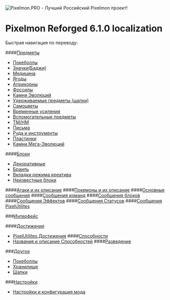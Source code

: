 ![Pixelmon.PRO - Лучший Российский Pixelmon проект!](https://image.prntscr.com/image/TTqR6FQvTRm6jwmIAP6okQ.png)
# Pixelmon Reforged 6.1.0 localization
Быстрая навигация по переводу:

####[Предметы](https://github.com/TeamPixelmonPRO/ru_RU_Pixelmon/blob/7b14915e4139b8202843f5719e42e2664bff6d0e/Reforged/ru_RU.lang#L7)
- [Покеболлы](https://github.com/TeamPixelmonPRO/ru_RU_Pixelmon/blob/7b14915e4139b8202843f5719e42e2664bff6d0e/Reforged/ru_RU.lang#L61)
- [Значки(Баджи)](https://github.com/TeamPixelmonPRO/ru_RU_Pixelmon/blob/7b14915e4139b8202843f5719e42e2664bff6d0e/Reforged/ru_RU.lang#L138)
- [Медицина](https://github.com/TeamPixelmonPRO/ru_RU_Pixelmon/blob/7b14915e4139b8202843f5719e42e2664bff6d0e/Reforged/ru_RU.lang#L190)
- [Ягоды](https://github.com/TeamPixelmonPRO/ru_RU_Pixelmon/blob/7b14915e4139b8202843f5719e42e2664bff6d0e/Reforged/ru_RU.lang#L224)
- [Априкорны](https://github.com/TeamPixelmonPRO/ru_RU_Pixelmon/blob/7b14915e4139b8202843f5719e42e2664bff6d0e/Reforged/ru_RU.lang#L284)
- [Фоссилы](https://github.com/TeamPixelmonPRO/ru_RU_Pixelmon/blob/7b14915e4139b8202843f5719e42e2664bff6d0e/Reforged/ru_RU.lang#L299)
- [Камни Эволюций](https://github.com/TeamPixelmonPRO/ru_RU_Pixelmon/blob/7b14915e4139b8202843f5719e42e2664bff6d0e/Reforged/ru_RU.lang#L322)
- [Удерживаемые предметы (шапки)](https://github.com/TeamPixelmonPRO/ru_RU_Pixelmon/blob/7b14915e4139b8202843f5719e42e2664bff6d0e/Reforged/ru_RU.lang#L341)
- [Самоцветы](https://github.com/TeamPixelmonPRO/ru_RU_Pixelmon/blob/7b14915e4139b8202843f5719e42e2664bff6d0e/Reforged/ru_RU.lang#L478)
- [Временные усиления](https://github.com/TeamPixelmonPRO/ru_RU_Pixelmon/blob/7b14915e4139b8202843f5719e42e2664bff6d0e/Reforged/ru_RU.lang#L517)
- [Вспомогательные предметы](https://github.com/TeamPixelmonPRO/ru_RU_Pixelmon/blob/7b14915e4139b8202843f5719e42e2664bff6d0e/Reforged/ru_RU.lang#L545)
- [TM/HM](https://github.com/TeamPixelmonPRO/ru_RU_Pixelmon/blob/7b14915e4139b8202843f5719e42e2664bff6d0e/Reforged/ru_RU.lang#L560)
- [Письма](https://github.com/TeamPixelmonPRO/ru_RU_Pixelmon/blob/7b14915e4139b8202843f5719e42e2664bff6d0e/Reforged/ru_RU.lang#L743)
- [Руда и инструменты](https://github.com/TeamPixelmonPRO/ru_RU_Pixelmon/blob/7b14915e4139b8202843f5719e42e2664bff6d0e/Reforged/ru_RU.lang#L780)
- [Пластинки](https://github.com/TeamPixelmonPRO/ru_RU_Pixelmon/blob/7b14915e4139b8202843f5719e42e2664bff6d0e/Reforged/ru_RU.lang#L918)
- [Камни Мега-Эволюций](https://github.com/TeamPixelmonPRO/ru_RU_Pixelmon/blob/7b14915e4139b8202843f5719e42e2664bff6d0e/Reforged/ru_RU.lang#L936)

####[Блоки](https://github.com/TeamPixelmonPRO/ru_RU_Pixelmon/blob/7b14915e4139b8202843f5719e42e2664bff6d0e/Reforged/ru_RU.lang#L992)
- [Декоративные](https://github.com/TeamPixelmonPRO/ru_RU_Pixelmon/blob/7b14915e4139b8202843f5719e42e2664bff6d0e/Reforged/ru_RU.lang#L1077)
- [Браиль](https://github.com/TeamPixelmonPRO/ru_RU_Pixelmon/blob/7b14915e4139b8202843f5719e42e2664bff6d0e/Reforged/ru_RU.lang#L1162)
- [Вкладки режима креатива](https://github.com/TeamPixelmonPRO/ru_RU_Pixelmon/blob/7b14915e4139b8202843f5719e42e2664bff6d0e/Reforged/ru_RU.lang#L1246)
- [Неизвестные блоки](https://github.com/TeamPixelmonPRO/ru_RU_Pixelmon/blob/7b14915e4139b8202843f5719e42e2664bff6d0e/Reforged/ru_RU.lang#L6135)

####[Атаки и их описание](https://github.com/TeamPixelmonPRO/ru_RU_Pixelmon/blob/7b14915e4139b8202843f5719e42e2664bff6d0e/Reforged/ru_RU.lang#L1257)
####[Покемоны и их описание](https://github.com/TeamPixelmonPRO/ru_RU_Pixelmon/blob/7b14915e4139b8202843f5719e42e2664bff6d0e/Reforged/ru_RU.lang#L2507)
####[Основные сообщения](https://github.com/TeamPixelmonPRO/ru_RU_Pixelmon/blob/7b14915e4139b8202843f5719e42e2664bff6d0e/Reforged/ru_RU.lang#L5235)
####[Сообщения команд](https://github.com/TeamPixelmonPRO/ru_RU_Pixelmon/blob/7b14915e4139b8202843f5719e42e2664bff6d0e/Reforged/ru_RU.lang#L3959)
####[Сообщения блоков](https://github.com/TeamPixelmonPRO/ru_RU_Pixelmon/blob/7b14915e4139b8202843f5719e42e2664bff6d0e/Reforged/ru_RU.lang#L4193)
####[Сообщения Эффектов](https://github.com/TeamPixelmonPRO/ru_RU_Pixelmon/blob/7b14915e4139b8202843f5719e42e2664bff6d0e/Reforged/ru_RU.lang#L5738)
####[Сообщения Статусов](https://github.com/TeamPixelmonPRO/ru_RU_Pixelmon/blob/7b14915e4139b8202843f5719e42e2664bff6d0e/Reforged/ru_RU.lang#L5948)
####[Сообщения PixelUtilites](https://github.com/TeamPixelmonPRO/ru_RU_Pixelmon/blob/7b14915e4139b8202843f5719e42e2664bff6d0e/Reforged/ru_RU.lang#L6122)

###[Интерфейс](https://github.com/TeamPixelmonPRO/ru_RU_Pixelmon/blob/7b14915e4139b8202843f5719e42e2664bff6d0e/Reforged/ru_RU.lang#L4561)

####[Достижения](https://github.com/TeamPixelmonPRO/ru_RU_Pixelmon/blob/7b14915e4139b8202843f5719e42e2664bff6d0e/Reforged/ru_RU.lang#L4259)
- [PixelUtilites Достижения](https://github.com/TeamPixelmonPRO/ru_RU_Pixelmon/blob/7b14915e4139b8202843f5719e42e2664bff6d0e/Reforged/ru_RU.lang#L4378)
####[Способности](https://github.com/TeamPixelmonPRO/ru_RU_Pixelmon/blob/7b14915e4139b8202843f5719e42e2664bff6d0e/Reforged/ru_RU.lang#L4432)
- [Названия и описание Способностей](https://github.com/TeamPixelmonPRO/ru_RU_Pixelmon/blob/7b14915e4139b8202843f5719e42e2664bff6d0e/Reforged/ru_RU.lang#L5327)
####[Разведение](https://github.com/TeamPixelmonPRO/ru_RU_Pixelmon/blob/7b14915e4139b8202843f5719e42e2664bff6d0e/Reforged/ru_RU.lang#L4536)

###[Другое](https://github.com/TeamPixelmonPRO/ru_RU_Pixelmon/blob/7b14915e4139b8202843f5719e42e2664bff6d0e/Reforged/ru_RU.lang#L4047)
- [Покеболлы](https://github.com/TeamPixelmonPRO/ru_RU_Pixelmon/blob/7b14915e4139b8202843f5719e42e2664bff6d0e/Reforged/ru_RU.lang#L4125)
- [Хранилище](https://github.com/TeamPixelmonPRO/ru_RU_Pixelmon/blob/7b14915e4139b8202843f5719e42e2664bff6d0e/Reforged/ru_RU.lang#L4142)
- [Шапки](https://github.com/TeamPixelmonPRO/ru_RU_Pixelmon/blob/7b14915e4139b8202843f5719e42e2664bff6d0e/Reforged/ru_RU.lang#L4152)

###[Настройки](https://github.com/TeamPixelmonPRO/ru_RU_Pixelmon/blob/7b14915e4139b8202843f5719e42e2664bff6d0e/Reforged/ru_RU.lang#L6107)
- [Настройки и конфигурация мода](https://github.com/TeamPixelmonPRO/ru_RU_Pixelmon/blob/7b14915e4139b8202843f5719e42e2664bff6d0e/Reforged/ru_RU.lang#L6169)


